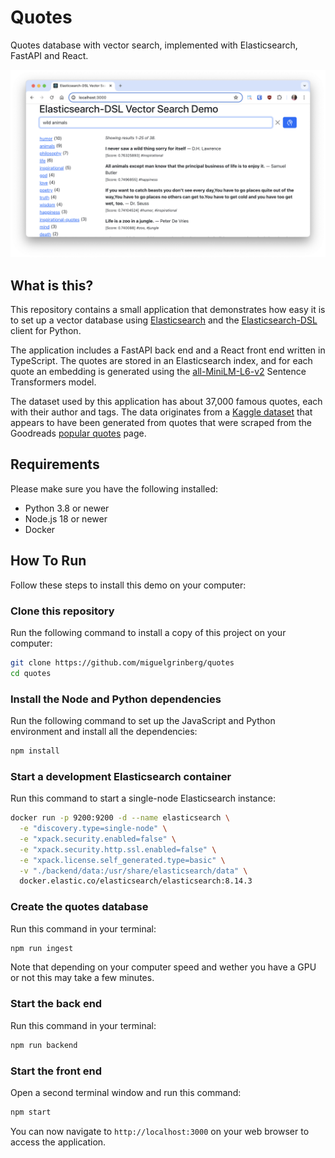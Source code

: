 # Quotes
Quotes database with vector search, implemented with Elasticsearch, FastAPI and
React.

![Quotes app screenshot](screenshot.png)

## What is this?

This repository contains a small application that demonstrates how easy it is
to set up a vector database using [Elasticsearch](https://www.elastic.co/elasticsearch)
and the [Elasticsearch-DSL](https://elasticsearch-dsl.readthedocs.io/) client
for Python.

The application includes a FastAPI back end and a React front end written in
TypeScript. The quotes are stored in an Elasticsearch index, and for each quote
an embedding is generated using the
[all-MiniLM-L6-v2](https://huggingface.co/sentence-transformers/all-MiniLM-L6-v2)
Sentence Transformers model.

The dataset used by this application has about 37,000 famous quotes, each with
their author and tags. The data originates from a
[Kaggle dataset](https://www.kaggle.com/datasets/akmittal/quotes-dataset) that
appears to have been generated from quotes that were scraped from the Goodreads
[popular quotes](https://www.goodreads.com/quotes) page.

## Requirements

Please make sure you have the following installed:

- Python 3.8 or newer
- Node.js 18 or newer
- Docker

## How To Run

Follow these steps to install this demo on your computer:

### Clone this repository

Run the following command to install a copy of this project on your computer:

```bash
git clone https://github.com/miguelgrinberg/quotes
cd quotes
```

### Install the Node and Python dependencies

Run the following command to set up the JavaScript and Python environment and
install all the dependencies:

```bash
npm install
```

### Start a development Elasticsearch container

Run this command to start a single-node Elasticsearch instance:

```bash
docker run -p 9200:9200 -d --name elasticsearch \
  -e "discovery.type=single-node" \
  -e "xpack.security.enabled=false" \
  -e "xpack.security.http.ssl.enabled=false" \
  -e "xpack.license.self_generated.type=basic" \
  -v "./backend/data:/usr/share/elasticsearch/data" \
  docker.elastic.co/elasticsearch/elasticsearch:8.14.3
```

### Create the quotes database

Run this command in your terminal:

```bash
npm run ingest
```

Note that depending on your computer speed and wether you have a GPU or not this
may take a few minutes.

### Start the back end

Run this command in your terminal:

```bash
npm run backend
```

### Start the front end

Open a second terminal window and run this command:

```bash
npm start
```

You can now navigate to `http://localhost:3000` on your web browser to access
the application.

